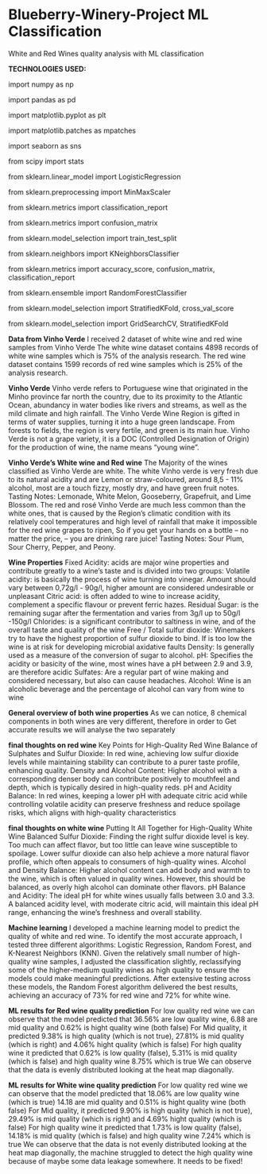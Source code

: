 # Blueberry-Winery-Project ML Classification
White and Red Wines quality analysis with ML classification 
<p><b>TECHNOLOGIES USED:</b></p>
<p> import numpy as np </p>
<p> import pandas as pd </p>
<p> import matplotlib.pyplot as plt </p>
<p> import matplotlib.patches as mpatches </p>  
<p> import seaborn as sns </p>
<p> from scipy import stats </p>
<p> from sklearn.linear_model import LogisticRegression </p>
<p> from sklearn.preprocessing import MinMaxScaler </p>
<p> from sklearn.metrics import classification_report </p>
<p> from sklearn.metrics import confusion_matrix </p>
<p> from sklearn.model_selection import train_test_split </p>
<p> from sklearn.neighbors import KNeighborsClassifier </p>
<p> from sklearn.metrics import accuracy_score, confusion_matrix, classification_report </p>
<p> from sklearn.ensemble import RandomForestClassifier </p>
<p> from sklearn.model_selection import StratifiedKFold, cross_val_score </p>
<p> from sklearn.model_selection import GridSearchCV, StratifiedKFold </p>
<p>

  
</p>

**Data from Vinho Verde**
I received 2 dataset of white wine and red wine samples from Vinho Verde
The white wine dataset contains 4898 records of white wine samples which is 75% of the analysis research.
The red wine dataset contains 1599 records of red wine samples which is 25% of the analysis research.

**Vinho Verde**
Vinho verde refers to Portuguese wine that originated in the Minho province far north the country, due to its proximity to the Atlantic Ocean, abundancy in water bodies like rivers and streams, as well as the mild climate and high rainfall. The Vinho Verde Wine Region is gifted in terms of water supplies, turning it into a huge green landscape. From forests to fields, the region is very fertile, and green is its main hue.
Vinho Verde is not a grape variety, it is a DOC (Controlled Designation of Origin) for the production of wine, the name means “young wine”.

**Vinho Verde’s White wine and Red wine**
The Majority of the wines classified as Vinho Verde are white. The white Vinho verde is very fresh due to its natural acidity and are Lemon or straw-coloured, around 8,5 - 11% alcohol, most are a touch fizzy, mostly dry, and have green fruit notes. Tasting Notes: Lemonade, White Melon, Gooseberry, Grapefruit, and Lime Blossom.
The red and rosé Vinho Verde are much less common than the white ones, that is caused by the Region’s climatic condition with its relatively cool temperatures and high level of rainfall that make it impossible for the red wine grapes to ripen, So if you get your hands on a bottle – no matter the price, – you are drinking rare juice! Tasting Notes: Sour Plum, Sour Cherry, Pepper, and Peony.

**Wine Properties**
Fixed Acidity: acids are major wine properties and contribute greatly to a wine’s taste and is divided into two groups:
Volatile acidity: is basically the process of wine turning into vinegar. Amount should vary between 0,72g/l - 90g/l, higher amount are considered undesirable or unpleasant
Citric acid: is often added to wine to increase acidity, complement a specific flavour or prevent ferric hazes. 
Residual Sugar: is the remaining sugar after the fermentation and varies from 3g/l up to 50g/l -150g/l
Chlorides: is a significant contributor to saltiness in wine, and of the overall taste and quality of the wine
Free / Total sulfur dioxide: Winemakers try to have the highest proportion of  sulfur dioxide to bind. If is too low the wine is at risk for developing microbial axidative faults
Density: Is generally used as a measure of the conversion of sugar to alcohol.
pH: Specifies the acidity or basicity of the wine, most wines have a pH between 2.9 and 3.9, are therefore acidic
Sulfates: Are a regular part of wine making and considered necessary, but also can cause headaches.
Alcohol: Wine is an alcoholic beverage and the percentage of alcohol can vary from wine to wine

**General overview of both wine properties**
As we can notice, 8 chemical components in both wines are very different, therefore in order to Get accurate results we will analyse the two separately

**final thoughts on red wine**
Key Points for High-Quality Red Wine
Balance of Sulphates and Sulfur Dioxide: In red wine, achieving low sulfur dioxide levels while maintaining stability can contribute to a purer taste profile, enhancing quality.
Density and Alcohol Content: Higher alcohol with a corresponding denser body can contribute positively to mouthfeel and depth, which is typically desired in high-quality reds.
pH and Acidity Balance: In red wines, keeping a lower pH with adequate citric acid while controlling volatile acidity can preserve freshness and reduce spoilage risks, which aligns with high-quality characteristics 

**final thoughts on white wine**
Putting It All Together for High-Quality White Wine 
Balanced Sulfur Dioxide: Finding the right sulfur dioxide level is key. Too much can affect flavor, but too little can leave wine susceptible to spoilage. Lower sulfur dioxide can also help achieve a more natural flavor profile, which often appeals to consumers of high-quality wines.
Alcohol and Density Balance: Higher alcohol content can add body and warmth to the wine, which is often valued in quality wines. However, this should be balanced, as overly high alcohol can dominate other flavors.
pH Balance and Acidity: The ideal pH for white wines usually falls between 3.0 and 3.3. A balanced acidity level, with moderate citric acid, will maintain this ideal pH range, enhancing the wine’s freshness and overall stability.

**Machine learning**
I developed a machine learning model to predict the quality of white and red wine. To identify the most accurate approach, I tested three different algorithms: Logistic Regression, Random Forest, and K-Nearest Neighbors (KNN). Given the relatively small number of high-quality wine samples, I adjusted the classification slightly, reclassifying some of the higher-medium quality wines as high quality to ensure the models could make meaningful predictions.
After extensive testing across these models, the Random Forest algorithm delivered the best results, achieving an accuracy of 73% for red wine and 72% for white wine.


**ML results for Red wine quality prediction**
For low quality red wine we can observe that the model predicted that 36.56% are low quality wine, 6.88 are mid quality and 0.62% is hight quality wine (both false)
For Mid quality, it predicted 9.38% is high quality (which is not true), 27.81% is mid quality (which is right) and 4.06% hight quality (which is false)
For high quality wine it predicted that 0.62% is low quality (false), 5.31% is mid quality (which is false) and high quality wine 8.75% which is true
We can observe that the data is evenly distributed looking at the heat map diagonally.

**ML results for White wine quality prediction**
For low quality red wine we can observe that the model predicted that 18.06% are low quality wine (which is true) 14.18 are mid quality and 0.51% is hight quality wine (both false)
For Mid quality, it predicted 9.90% is high quality (which is not true), 29.49% is mid quality (which is right) and 4.69% hight quality (which is false)
For high quality wine it predicted that 1.73% is low quality (false), 14.18% is mid quality (which is false) and high quality wine 7.24% which is true
We can observe that the data is not evenly distributed looking at the heat map diagonally, the machine struggled to detect the high quality wine because of maybe some data leakage somewhere. It needs to be fixed!
